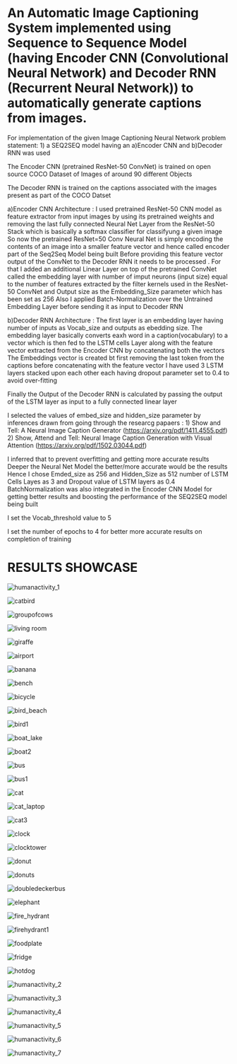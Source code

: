 # An Automatic Image Captioning System implemented using Sequence to Sequence Model (having Encoder CNN (Convolutional Neural Network) and Decoder RNN (Recurrent Neural Network)) to automatically generate captions from images.

For implementation of the given Image Captioning Neural Network problem statement: 1) a SEQ2SEQ model having an a)Encoder CNN and b)Decoder RNN was used

The Encoder CNN (pretrained ResNet-50 ConvNet) is trained on open source COCO Dataset of Images of around 90 different Objects

The Decoder RNN is trained on the captions associated with the images present as part of the COCO Datset

a)Encoder CNN Architecture : I used pretrained ResNet-50 CNN model as feature extractor from input images by using its pretrained weights and removing the last fully connected Neural Net Layer from the ResNet-50 Stack which is basically a softmax classifier for classifyung a given image So now the pretrained ResNet=50 Conv Neural Net is simply encoding the contents of an image into a smaller feature vector and hence called encoder part of the Seq2Seq Model being built Before providing this feature vector output of the ConvNet to the Decoder RNN it needs to be processed . For that I added an additional Linear Layer on top of the pretrained ConvNet called the embedding layer with number of imput neurons (input size) equal to the number of features extracted by the filter kernels used in the ResNet-50 ConvNet and Output size as the Embedding_Size parameter which has been set as 256 Also I applied Batch-Normalization over the Untrained Embedding Layer before sending it as input to Decoder RNN

b)Decoder RNN Architecture : The first layer is an embedding layer having number of inputs as Vocab_size and outputs as ebedding size. The embedding layer basically converts eaxh word in a caption(vocabulary) to a vector which is then fed to the LSTM cells Layer along with the feature vector extracted from the Encoder CNN by concatenating both the vectors The Embeddings vector is created bt first removing the last token from the captions before concatenating with the feature vector I have used 3 LSTM layers stacked upon each other each having dropout parameter set to 0.4 to avoid over-fitting

Finally the Output of the Decoder RNN is calculated by passing the output of the LSTM layer as input to a fully connected linear layer

I selected the values of embed_size and hidden_size parameter by inferences drawn from going through the researcg papaers : 1) Show and Tell: A Neural Image Caption Generator (https://arxiv.org/pdf/1411.4555.pdf) 2) Show, Attend and Tell: Neural Image Caption Generation with Visual Attention (https://arxiv.org/pdf/1502.03044.pdf)

I inferred that to prevent overfitting and getting more accurate results Deeper the Neural Net Model the better/more accurate would be the results Hence I chose Emded_size as 256 and Hidden_Size as 512 number of LSTM Cells Layes as 3 and Dropout value of LSTM layers as 0.4 BatchNormalization was also integrated in the Encoder CNN Model for getting better results and boosting the performance of the SEQ2SEQ model being built

I set the Vocab_threshold value to 5

I set the number of epochs to 4 for better more accurate results on completion of training

# RESULTS SHOWCASE

![humanactivity_1](https://user-images.githubusercontent.com/25223180/43006613-c703cf3c-8c53-11e8-9852-ddc7755a91ce.PNG)

![catbird](https://user-images.githubusercontent.com/25223180/43006420-4aa15dce-8c53-11e8-815c-7b4af49397f6.PNG)

![groupofcows](https://user-images.githubusercontent.com/25223180/43006222-c50b3c98-8c52-11e8-9bd3-e93ee3269e0f.PNG)

![living room](https://user-images.githubusercontent.com/25223180/43006235-ce3f4b4c-8c52-11e8-9263-2df410ba044d.PNG)

![giraffe](https://user-images.githubusercontent.com/25223180/43006247-d5f69ad4-8c52-11e8-8326-a79fa92a730e.PNG)

![airport](https://user-images.githubusercontent.com/25223180/43006260-de8e8ac6-8c52-11e8-9362-06301f434b84.PNG)

![banana](https://user-images.githubusercontent.com/25223180/43006279-e926806a-8c52-11e8-811f-7efbb8887180.PNG)

![bench](https://user-images.githubusercontent.com/25223180/43006295-f4645966-8c52-11e8-88f4-5aa472344cd6.PNG)

![bicycle](https://user-images.githubusercontent.com/25223180/43006310-fc37ccb8-8c52-11e8-8baa-b1f1e9f793eb.PNG)

![bird_beach](https://user-images.githubusercontent.com/25223180/43006320-03e2cc74-8c53-11e8-995c-c20401c8a01f.PNG)

![bird1](https://user-images.githubusercontent.com/25223180/43006329-0b9fa5f4-8c53-11e8-8bd7-b0feea11b9bf.PNG)

![boat_lake](https://user-images.githubusercontent.com/25223180/43006339-13f664cc-8c53-11e8-90f1-1e594f6de0dc.PNG)

![boat2](https://user-images.githubusercontent.com/25223180/43006350-1c08fc9c-8c53-11e8-8e0f-5e2072e350bd.PNG)

![bus](https://user-images.githubusercontent.com/25223180/43006364-2495d3ee-8c53-11e8-9d68-3982c57c4415.PNG)

![bus1](https://user-images.githubusercontent.com/25223180/43006378-2b9824d0-8c53-11e8-8139-5fa3ced265cb.PNG)

![cat](https://user-images.githubusercontent.com/25223180/43006394-353ee12c-8c53-11e8-8679-2ff21158d587.PNG)

![cat_laptop](https://user-images.githubusercontent.com/25223180/43006402-3bf89364-8c53-11e8-8307-c7d06470c4b6.PNG)

![cat3](https://user-images.githubusercontent.com/25223180/43006410-43932d46-8c53-11e8-81ee-a0f1b07a023b.PNG)

![clock](https://user-images.githubusercontent.com/25223180/43006449-6106441c-8c53-11e8-8aaa-f996de89c689.PNG)

![clocktower](https://user-images.githubusercontent.com/25223180/43006463-6bdd07c2-8c53-11e8-9f2a-53702d967f2a.PNG)

![donut](https://user-images.githubusercontent.com/25223180/43006483-775e144c-8c53-11e8-8fc7-6349446dd9d6.PNG)

![donuts](https://user-images.githubusercontent.com/25223180/43006492-7e1d1a44-8c53-11e8-85df-97cbaa477cf0.PNG)

![doubledeckerbus](https://user-images.githubusercontent.com/25223180/43006516-8684f076-8c53-11e8-85a9-851a07c7240c.PNG)

![elephant](https://user-images.githubusercontent.com/25223180/43006533-8df3fb5e-8c53-11e8-9999-e595fc8df4b4.PNG)

![fire_hydrant](https://user-images.githubusercontent.com/25223180/43006547-9612bfe6-8c53-11e8-8ee9-90adf39d3d5f.PNG)

![firehydrant1](https://user-images.githubusercontent.com/25223180/43006563-9f7a4432-8c53-11e8-930d-7599564ef067.PNG)

![foodplate](https://user-images.githubusercontent.com/25223180/43006572-a8126570-8c53-11e8-9aab-d3bef1cfb8a4.PNG)

![fridge](https://user-images.githubusercontent.com/25223180/43006585-b11044d0-8c53-11e8-8c04-95bf668ac56c.PNG)

![hotdog](https://user-images.githubusercontent.com/25223180/43006606-c04b1326-8c53-11e8-911f-1f0e2b6168e9.PNG)

![humanactivity_2](https://user-images.githubusercontent.com/25223180/43006652-e0e3201a-8c53-11e8-92f5-f48d47b69946.PNG)

![humanactivity_3](https://user-images.githubusercontent.com/25223180/43006668-eb7f0cf0-8c53-11e8-9390-6d0c0223797d.PNG)

![humanactivity_4](https://user-images.githubusercontent.com/25223180/43006681-f53453fe-8c53-11e8-92b0-5075cbcff222.PNG)

![humanactivity_5](https://user-images.githubusercontent.com/25223180/43006693-fd7b0f6c-8c53-11e8-836c-2eb0d598a2dc.PNG)

![humanactivity_6](https://user-images.githubusercontent.com/25223180/43006712-0654f2ce-8c54-11e8-9a69-fef5eea8b7a3.PNG)

![humanactivity_7](https://user-images.githubusercontent.com/25223180/43006722-0eea14fa-8c54-11e8-8651-0eb5b5ec218f.PNG)

